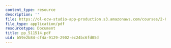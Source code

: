 ```yaml
---
content_type: resource
description: ''
file: https://ol-ocw-studio-app-production.s3.amazonaws.com/courses/2-068-computational-ocean-acoustics-13-853-spring-2003/b59e2b84cf4a91292902ec24bc6fd05d_pp_511514.pdf
file_type: application/pdf
resourcetype: Document
title: pp_511514.pdf
uid: b59e2b84-cf4a-9129-2902-ec24bc6fd05d
---
```

